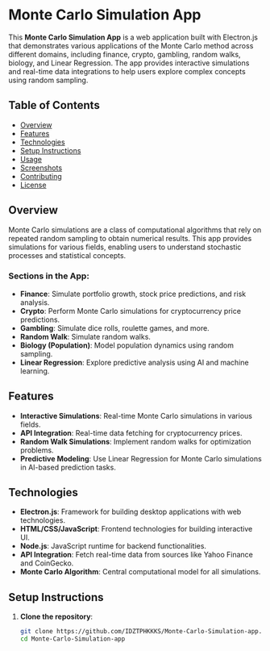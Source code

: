 # Monte Carlo Simulation App

This **Monte Carlo Simulation App** is a web application built with Electron.js that demonstrates various applications of the Monte Carlo method across different domains, including finance, crypto, gambling, random walks, biology, and Linear Regression. The app provides interactive simulations and real-time data integrations to help users explore complex concepts using random sampling.

## Table of Contents

- [Overview](#overview)
- [Features](#features)
- [Technologies](#technologies)
- [Setup Instructions](#setup-instructions)
- [Usage](#usage)
- [Screenshots](#screenshots)
- [Contributing](#contributing)
- [License](#license)

## Overview

Monte Carlo simulations are a class of computational algorithms that rely on repeated random sampling to obtain numerical results. This app provides simulations for various fields, enabling users to understand stochastic processes and statistical concepts.

### Sections in the App:
- **Finance**: Simulate portfolio growth, stock price predictions, and risk analysis.
- **Crypto**: Perform Monte Carlo simulations for cryptocurrency price predictions.
- **Gambling**: Simulate dice rolls, roulette games, and more.
- **Random Walk**: Simulate random walks.
- **Biology (Population)**: Model population dynamics using random sampling.
- **Linear Regression**: Explore predictive analysis using AI and machine learning.

## Features

- **Interactive Simulations**: Real-time Monte Carlo simulations in various fields.
- **API Integration**: Real-time data fetching for cryptocurrency prices.
- **Random Walk Simulations**: Implement random walks for optimization problems.
- **Predictive Modeling**: Use Linear Regression for Monte Carlo simulations in AI-based prediction tasks.

## Technologies

- **Electron.js**: Framework for building desktop applications with web technologies.
- **HTML/CSS/JavaScript**: Frontend technologies for building interactive UI.
- **Node.js**: JavaScript runtime for backend functionalities.
- **API Integration**: Fetch real-time data from sources like Yahoo Finance and CoinGecko.
- **Monte Carlo Algorithm**: Central computational model for all simulations.

## Setup Instructions

1. **Clone the repository**:
   ```bash
   git clone https://github.com/IDZTPHKKKS/Monte-Carlo-Simulation-app.git
   cd Monte-Carlo-Simulation-app
